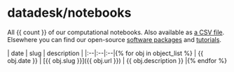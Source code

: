 # datadesk/notebooks

All {{ count }} of our computational notebooks. Also available as [a CSV file](notebooks.csv). Elsewhere you can find our open-source [software packages](https://github.com/datadesk/packages) and [tutorials](https://github.com/datadesk/tutorials).

| date | slug | description |
|:--|:--|:--|{% for obj in object_list %}
|  {{ obj.date }} | [{{ obj.slug }}]({{ obj.url }}) | {{ obj.description }} |{% endfor %}
